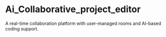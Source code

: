 # Ai_Collaborative_project_editor
A real-time collaboration platform with user-managed rooms and AI-based coding support.
